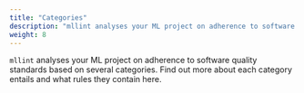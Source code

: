 ```yaml
---
title: "Categories"
description: "mllint analyses your ML project on adherence to software quality standards based on several categories. Find out more about each category entails and what rules they contain here."
weight: 8
---
```


`mllint` analyses your ML project on adherence to software quality standards based on several categories. Find out more about each category entails and what rules they contain here.
